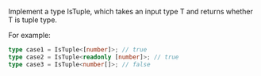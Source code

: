 Implement a type IsTuple, which takes an input type T and returns whether T is tuple type.

For example:

```typescript
type case1 = IsTuple<[number]>; // true
type case2 = IsTuple<readonly [number]>; // true
type case3 = IsTuple<number[]>; // false
```

